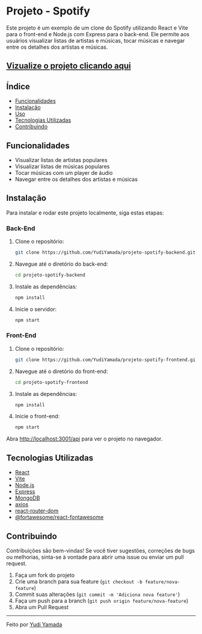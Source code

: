 # Projeto - Spotify

Este projeto é um exemplo de um clone do Spotify utilizando React e Vite para o front-end e Node.js com Express para o back-end. Ele permite aos usuários visualizar listas de artistas e músicas, tocar músicas e navegar entre os detalhes dos artistas e músicas.

## [Vizualize o projeto clicando aqui](https://projeto-spotify-vxmp.onrender.com) ##

## Índice

- [Funcionalidades](#funcionalidades)
- [Instalação](#instalação)
- [Uso](#uso)
- [Tecnologias Utilizadas](#tecnologias-utilizadas)
- [Contribuindo](#contribuindo)

## Funcionalidades

- Visualizar listas de artistas populares
- Visualizar listas de músicas populares
- Tocar músicas com um player de áudio
- Navegar entre os detalhes dos artistas e músicas

## Instalação

Para instalar e rodar este projeto localmente, siga estas etapas:

### Back-End

1. Clone o repositório:
    ```bash
    git clone https://github.com/YudiYamada/projeto-spotify-backend.git
    ```
2. Navegue até o diretório do back-end:
    ```bash
    cd projeto-spotify-backend
    ```
3. Instale as dependências:
    ```bash
    npm install
    ```
4. Inicie o servidor:
    ```bash
    npm start
    ```

### Front-End

1. Clone o repositório:
    ```bash
    git clone https://github.com/YudiYamada/projeto-spotify-frontend.git
    ```
2. Navegue até o diretório do front-end:
    ```bash
    cd projeto-spotify-frontend
    ```
3. Instale as dependências:
    ```bash
    npm install
    ```
4. Inicie o front-end:
    ```bash
    npm start
    ```

Abra [http://localhost:3001/api](http://localhost:3001/api) para ver o projeto no navegador.

## Tecnologias Utilizadas

- [React](https://reactjs.org/)
- [Vite](https://vitejs.dev/)
- [Node.js](https://nodejs.org/)
- [Express](https://expressjs.com/)
- [MongoDB](https://www.mongodb.com/)
- [axios](https://axios-http.com/)
- [react-router-dom](https://reactrouter.com/)
- [@fortawesome/react-fontawesome](https://github.com/FortAwesome/react-fontawesome)

## Contribuindo

Contribuições são bem-vindas! Se você tiver sugestões, correções de bugs ou melhorias, sinta-se à vontade para abrir uma issue ou enviar um pull request.

1. Faça um fork do projeto
2. Crie uma branch para sua feature (`git checkout -b feature/nova-feature`)
3. Commit suas alterações (`git commit -m 'Adiciona nova feature'`)
4. Faça um push para a branch (`git push origin feature/nova-feature`)
5. Abra um Pull Request

---

Feito por [Yudi Yamada](https://github.com/YudiYamada)
